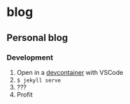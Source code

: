 # blog
## Personal blog


### Development
1. Open in a [devcontainer](https://code.visualstudio.com/docs/remote/containers) with VSCode
1. `$ jekyll serve`
1. ???
1. Profit
